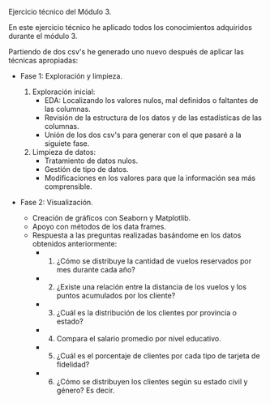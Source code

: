 Ejercicio técnico del Módulo 3.

En este ejercicio técnico he aplicado todos los conocimientos adquiridos durante el módulo 3.

Partiendo de dos csv's he generado uno nuevo después de aplicar las técnicas apropiadas:
- Fase 1: Exploración y limpieza.
    1. Exploración inicial:
        - EDA: Localizando los valores nulos, mal definidos o faltantes de las columnas.
        - Revisión de la estructura de los datos y de las estadísticas de las columnas.
        - Unión de los dos csv's para generar con el que pasaré a la siguiete fase.
    2. Limpieza de datos:
        - Tratamiento de datos nulos.
        - Gestión de tipo de datos.
        - Modificaciones en los valores para que la información sea más comprensible.

- Fase 2: Visualización.
    - Creación de gráficos con Seaborn y Matplotlib.
    - Apoyo con métodos de los data frames.
    - Respuesta a las preguntas realizadas basándome en los datos obtenidos anteriormente:
        - 1. ¿Cómo se distribuye la cantidad de vuelos reservados por mes durante cada año?
        - 2. ¿Existe una relación entre la distancia de los vuelos y los puntos acumulados por los cliente?
        - 3. ¿Cuál es la distribución de los clientes por provincia o estado?
        - 4. Compara el salario promedio por nivel educativo.
        - 5. ¿Cuál es el porcentaje de clientes por cada tipo de tarjeta de fidelidad?
        - 6. ¿Cómo se distribuyen los clientes según su estado civil y género? Es decir.


